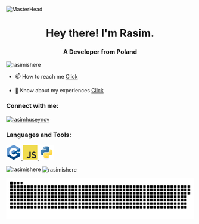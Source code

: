 ![MasterHead](https://r.resimlink.com/uY0y8BZ4.png)
<h1 align="center">Hey there! I'm Rasim.</h1>
<h3 align="center">A Developer from Poland</h3>

<p align="left"> <img src="https://komarev.com/ghpvc/?username=rasimishere&label=Profile%20views&color=0e75b6&style=flat" alt="rasimishere" /> </p>

- 📫 How to reach me [Click](https://discord.com/users/425346207905349645)

- 📄 Know about my experiences [Click](https://read.cv/rasimhuseynov)

<h3 align="left">Connect with me:</h3>
<p align="left">
<a href="https://linkedin.com/in/rasimhuseynov" target="blank"><img align="center" src="https://raw.githubusercontent.com/rahuldkjain/github-profile-readme-generator/master/src/images/icons/Social/linked-in-alt.svg" alt="rasimhuseynov" height="30" width="40" /></a>
</p>

<h3 align="left">Languages and Tools:</h3>
<p align="left"> <a href="https://www.w3schools.com/cpp/" target="_blank" rel="noreferrer"> <img src="https://raw.githubusercontent.com/devicons/devicon/master/icons/cplusplus/cplusplus-original.svg" alt="cplusplus" width="40" height="40"/> </a> <a href="https://developer.mozilla.org/en-US/docs/Web/JavaScript" target="_blank" rel="noreferrer"> <img src="https://raw.githubusercontent.com/devicons/devicon/master/icons/javascript/javascript-original.svg" alt="javascript" width="40" height="40"/> </a> <a href="https://www.python.org" target="_blank" rel="noreferrer"> <img src="https://raw.githubusercontent.com/devicons/devicon/master/icons/python/python-original.svg" alt="python" width="40" height="40"/> </a> </p>

<p><img align="left" src="https://github-readme-stats.vercel.app/api/top-langs?username=rasimishere&show_icons=true&locale=en&layout=compact" alt="rasimishere" /></p>

<p>&nbsp;<img align="center" src="https://github-readme-stats.vercel.app/api?username=rasimishere&show_icons=true&locale=en" alt="rasimishere" /></p>

<picture>
  <source media="(prefers-color-scheme: dark)" srcset="https://raw.githubusercontent.com/rasimishere/rasimishere/output/github-contribution-grid-snake-dark.svg">
  <source media="(prefers-color-scheme: light)" srcset="https://raw.githubusercontent.com/rasimishere/rasimishere/output/github-contribution-grid-snake.svg">
  <img alt="github contribution grid snake animation" src="https://raw.githubusercontent.com/rasimishere/rasimishere/output/github-contribution-grid-snake.svg">
</picture>
